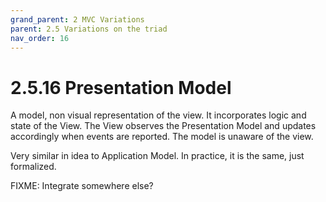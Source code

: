 ```yaml
---
grand_parent: 2 MVC Variations
parent: 2.5 Variations on the triad
nav_order: 16
---
```

# 2.5.16 Presentation Model

A model, non visual representation of the view. It incorporates logic and state of the
View. The View observes the Presentation Model and updates accordingly when events are
reported. The model is unaware of the view.

Very similar in idea to Application Model. In practice, it is the same, just formalized.

FIXME: Integrate somewhere else? 
